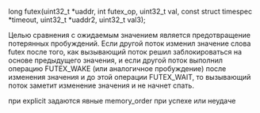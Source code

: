 long futex(uint32_t *uaddr, int futex_op, uint32_t val, const struct timespec *timeout, uint32_t *uaddr2, uint32_t val3);

Целью сравнения с ожидаемым значением является предотвращение потерянных пробуждений. 
Если другой поток изменил значение слова futex после того, 
как вызывающий поток решил заблокироваться на основе предыдущего значения, 
и если другой поток выполнил операцию FUTEX_WAKE (или аналогичное пробуждение) 
после изменения значения и до этой операции FUTEX_WAIT, 
то вызывающий поток заметит изменение значения и не начнет спать.

при explicit задаются явные memory_order при успехе или неудаче
